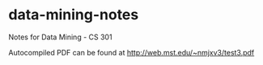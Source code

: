 data-mining-notes
=================

Notes for Data Mining - CS 301

Autocompiled PDF can be found at http://web.mst.edu/~nmjxv3/test3.pdf

